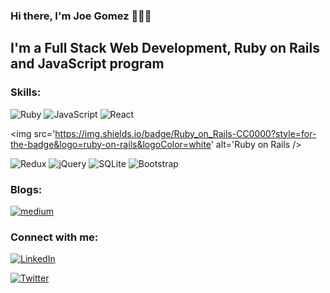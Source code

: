 ### Hi there, I'm Joe Gomez 👋👨‍💻

<h2> I'm a Full Stack Web Development, Ruby on Rails and JavaScript program </h2>

<h3> Skills: </h3>
<img src='https://img.shields.io/badge/Ruby-CC342D?style=for-the-badge&logo=ruby&logoColor=white' alt='Ruby' />

<img src='https://img.shields.io/badge/JavaScript-F7DF1E?style=for-the-badge&logo=javascript&logoColor=black' alt='JavaScript' />

<img src='https://img.shields.io/badge/React-20232A?style=for-the-badge&logo=react&logoColor=61DAFB' alt='React' />

<img src='https://img.shields.io/badge/Ruby_on_Rails-CC0000?style=for-the-badge&logo=ruby-on-rails&logoColor=white' alt='Ruby on Rails />

<img src='https://img.shields.io/badge/Redux-593D88?style=for-the-badge&logo=redux&logoColor=white' alt='Redux'>

<img src='https://img.shields.io/badge/jQuery-0769AD?style=for-the-badge&logo=jquery&logoColor=white' alt='jQuery' />

<img src='https://img.shields.io/badge/SQLite-07405E?style=for-the-badge&logo=sqlite&logoColor=white' alt='SQLite' />

<img src='https://img.shields.io/badge/Bootstrap-563D7C?style=for-the-badge&logo=bootstrap&logoColor=white' alt='Bootstrap' />


<br>
<h3> Blogs: </h3>
<a href='https://devjoe.medium.com/' alt='devjoe'> <img alt="medium" src="https://img.shields.io/badge/medium-%2312100E.svg?&style=for-the-badge&logo=medium&logoColor=white" /> </a>

<br>
<h3> Connect with me: </h3>

<a href='https://www.linkedin.com/in/joe-c-gomez/' alt='Joe C Gomez'> <img src='https://img.shields.io/badge/LinkedIn-0077B5?style=for-the-badge&logo=linkedin&logoColor=white' alt='LinkedIn' /> </a>

<a href='https://twitter.com/devjoecgomez' alt='devjoecgomez'> <img src='https://img.shields.io/badge/Twitter-1DA1F2?style=for-the-badge&logo=twitter&logoColor=white' alt='Twitter' /> </a>



<!--
**JoeG21/JoeG21** is a ✨ _special_ ✨ repository because its `README.md` (this file) appears on your GitHub profile.

Here are some ideas to get you started:

- 🔭 I’m currently working on ...
- 🌱 I’m currently learning ...
- 👯 I’m looking to collaborate on ...
- 🤔 I’m looking for help with ...
- 💬 Ask me about ...
- 📫 How to reach me: ...
- 😄 Pronouns: ...
- ⚡ Fun fact: ...
-->
